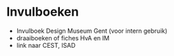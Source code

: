 # Invulboeken

* Invulboek Design Museum Gent \(voor intern gebruik\)
* draaiboeken of fiches HvA en IM
* link naar CEST, ISAD

